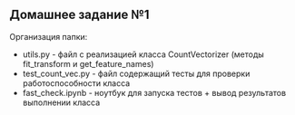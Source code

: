 ## Домашнее задание №1

Организация папки:

- utils.py - файл с реализацией класса CountVectorizer (методы fit_transform и get_feature_names)
- test_count_vec.py - файл содержащий тесты для проверки работоспособности класса
- fast_check.ipynb - ноутбук для запуска тестов + вывод результатов выполнении класса
